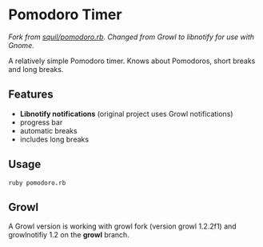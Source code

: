 Pomodoro Timer
==============

*Fork from [squil/pomodoro.rb](https://github.com/squil/pomodoro.rb).
Changed from Growl to libnotify for use with Gnome.*

A relatively simple Pomodoro timer. Knows about Pomodoros, short breaks and long breaks.

Features
--------

* **Libnotify notifications** (original project uses Growl notifications)
* progress bar
* automatic breaks
* includes long breaks

Usage
-----

    ruby pomodoro.rb

Growl
----

A Growl version is working with growl fork (version growl 1.2.2f1) and growlnotifiy 1.2 on the **growl** branch.
